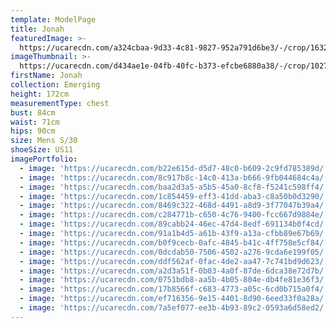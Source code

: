 ```yaml
---
template: ModelPage
title: Jonah
featuredImage: >-
  https://ucarecdn.com/a324cbaa-9d33-4c81-9827-952a791d6be3/-/crop/1632x953/0,219/-/preview/
imageThumbnail: >-
  https://ucarecdn.com/d434ae1e-04fb-40fc-b373-efcbe6880a38/-/crop/1027x1362/339,92/-/preview/
firstName: Jonah
collection: Emerging
height: 172cm
measurementType: chest
bust: 84cm
waist: 71cm
hips: 90cm
size: Mens S/30
shoeSize: US11
imagePortfolio:
  - image: 'https://ucarecdn.com/b22e615d-d5d7-48c0-b609-2c9fd785389d/'
  - image: 'https://ucarecdn.com/8c917b8c-14c0-413a-b666-9fb044684c4a/'
  - image: 'https://ucarecdn.com/baa2d3a5-a5b5-45a0-8cf8-f5241c598ff4/'
  - image: 'https://ucarecdn.com/1c854459-eff3-41dd-aba3-c8a50b0d3290/'
  - image: 'https://ucarecdn.com/8469c322-468d-4491-a8d9-3f77047b39a4/'
  - image: 'https://ucarecdn.com/c284771b-c650-4c76-9400-fcc667d9884e/'
  - image: 'https://ucarecdn.com/89cabb24-46ec-47d4-8edf-691134b0f4cd/'
  - image: 'https://ucarecdn.com/91a1b4d5-a61b-43f9-a13a-cfbb89e67b69/'
  - image: 'https://ucarecdn.com/b0f9cecb-0afc-4845-b41c-4ff758e5cf84/'
  - image: 'https://ucarecdn.com/0dcdab50-7506-4502-a276-9cda6e199f05/'
  - image: 'https://ucarecdn.com/ddf562af-0fac-4de2-aa47-7c741bd9d623/'
  - image: 'https://ucarecdn.com/a2d3a51f-0b03-4a0f-87de-6dca38e72d7b/'
  - image: 'https://ucarecdn.com/0751bdb8-aa5b-4b05-804e-db4fe81e36f3/'
  - image: 'https://ucarecdn.com/17b8566f-c683-4773-a05c-6cd0b715a0f4/'
  - image: 'https://ucarecdn.com/ef716356-9e15-4401-8d90-6eed33f0a28a/'
  - image: 'https://ucarecdn.com/7a5ef077-ee3b-4b93-89c2-0593a6d58ed2/'
---
```


